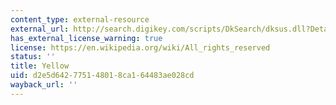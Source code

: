 ```yaml
---
content_type: external-resource
external_url: http://search.digikey.com/scripts/DkSearch/dksus.dll?Detail&name=160-1133-ND
has_external_license_warning: true
license: https://en.wikipedia.org/wiki/All_rights_reserved
status: ''
title: Yellow
uid: d2e5d642-7751-4801-8ca1-64483ae028cd
wayback_url: ''
---
```


